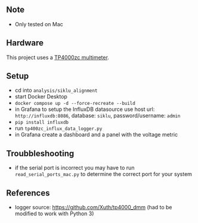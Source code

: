 ## Note
- Only tested on Mac

## Hardware
This project uses a [TP4000zc multimeter](https://www.amazon.com/gp/product/B000OPDFLM/ref=ppx_yo_dt_b_search_asin_title?ie=UTF8&psc=1).

## Setup

- cd into `analysis/siklu_alignment`
- start Docker Desktop
- `docker compose up -d --force-recreate --build`
- in Grafana to setup the InfluxDB datasource use host url: `http://influxdb:8086`, database: `siklu`, password/username: `admin`
- `pip install influxdb`
- run `tp400zc_influx_data_logger.py`
- in Grafana create a dashboard and a panel with the voltage metric

## Troubbleshooting 
- if the serial port is incorrect you may have to run `read_serial_ports_mac.py` to determine the correct port for your system

## References
- logger source: https://github.com/Xuth/tp4000_dmm (had to be modified to work with Python 3)